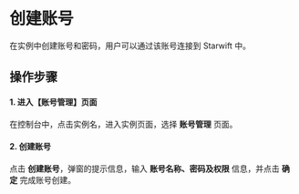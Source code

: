 # 创建账号
在实例中创建账号和密码，用户可以通过该账号连接到 Starwift 中。

## 操作步骤
#### 1. 进入【账号管理】页面
在控制台中，点击实例名，进入实例页面，选择 **账号管理** 页面。

#### 2. 创建账号
点击 **创建账号**，弹窗的提示信息，输入 **账号名称、密码及权限** 信息，并点击 **确定** 完成账号创建。
